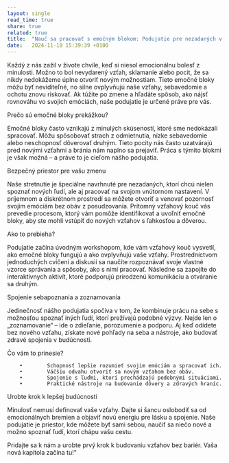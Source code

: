 ```yaml
---
layout: single
read_time: true
share: true
related: true
title:  "Nauč sa pracovať s emočným blokom: Podujatie pre nezadaných v bezpečnom prostredí"
date:   2024-11-18 15:39:39 +0100
---
```


Každý z nás zažil v živote chvíle, keď si niesol emocionálnu bolesť z minulosti. Možno to bol nevydarený vzťah, sklamanie alebo pocit, že sa nikdy nedokážeme úplne otvoriť novým možnostiam. Tieto emočné bloky môžu byť neviditeľné, no silne ovplyvňujú naše vzťahy, sebavedomie a ochotu znovu riskovať. Ak túžite po zmene a hľadáte spôsob, ako nájsť rovnováhu vo svojich emóciách, naše podujatie je určené práve pre vás.

Prečo sú emočné bloky prekážkou?

Emočné bloky často vznikajú z minulých skúseností, ktoré sme nedokázali spracovať. Môžu spôsobovať strach z odmietnutia, nízke sebavedomie alebo neschopnosť dôverovať druhým. Tieto pocity nás často uzatvárajú pred novými vzťahmi a bránia nám naplno sa prejaviť. Práca s týmito blokmi je však možná – a práve to je cieľom nášho podujatia.

Bezpečný priestor pre vašu zmenu

Naše stretnutie je špeciálne navrhnuté pre nezadaných, ktorí chcú nielen spoznať nových ľudí, ale aj pracovať na svojom vnútornom nastavení. V príjemnom a diskrétnom prostredí sa môžete otvoriť a venovať pozornosť svojim emóciám bez obáv z posudzovania. Prítomný vzťahový kouč vás prevedie procesom, ktorý vám pomôže identifikovať a uvoľniť emočné bloky, aby ste mohli vstúpiť do nových vzťahov s ľahkosťou a dôverou.

Ako to prebieha?

Podujatie začína úvodným workshopom, kde vám vzťahový kouč vysvetlí, ako emočné bloky fungujú a ako ovplyvňujú vaše vzťahy. Prostredníctvom jednoduchých cvičení a diskusií sa naučíte rozpoznávať svoje vlastné vzorce správania a spôsoby, ako s nimi pracovať. Následne sa zapojíte do interaktívnych aktivít, ktoré podporujú prirodzenú komunikáciu a otváranie sa druhým.

Spojenie sebapoznania a zoznamovania

Jedinečnosť nášho podujatia spočíva v tom, že kombinuje prácu na sebe s možnosťou spoznať iných ľudí, ktorí prežívajú podobné výzvy. Nejde len o „zoznamovanie“ – ide o zdieľanie, porozumenie a podporu. Aj keď odídete bez nového vzťahu, získate nové pohľady na seba a nástroje, ako budovať zdravé spojenia v budúcnosti.

Čo vám to prinesie?

        •        Schopnosť lepšie rozumieť svojim emóciám a spracovať ich.
        •        Väčšiu odvahu otvoriť sa novým vzťahom bez obáv.
        •        Spojenie s ľuďmi, ktorí prechádzajú podobnými situáciami.
        •        Praktické nástroje na budovanie dôvery a zdravých hraníc.

Urobte krok k lepšej budúcnosti

Minulosť nemusí definovať vaše vzťahy. Dajte si šancu oslobodiť sa od emocionálnych bremien a objaviť novú energiu pre lásku a spojenie. Naše podujatie je priestor, kde môžete byť sami sebou, naučiť sa niečo nové a možno spoznať ľudí, ktorí chápu vašu cestu.

Pridajte sa k nám a urobte prvý krok k budovaniu vzťahov bez bariér. Vaša nová kapitola začína tu!"